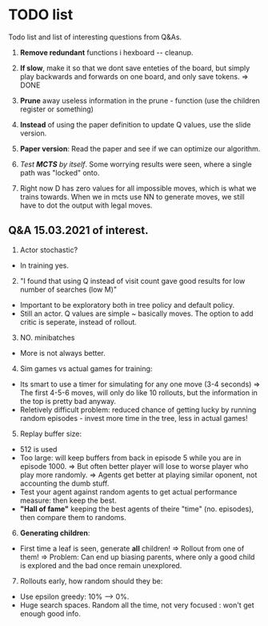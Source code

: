 # TODO list
Todo list and list of interesting questions from Q&As.

1. **Remove redundant** functions i hexboard -- cleanup.

2. **If slow**, make it so that we dont save enteties of the board, but simply play backwards and forwards on one board, and only save tokens.
    => DONE
3. **Prune** away useless information in the prune - function (use the children register or something)

4. **Instead** of using the paper definition to update Q values, use the slide version.

5. **Paper version**: Read the paper and see if we can optimize our algorithm.

6. *Test ***MCTS*** by itself*. Some worrying results were seen, where a single path was "locked" onto.

7. Right now D has zero values for all impossible moves, which is what we trains towards. When we in mcts use NN to generate moves, we still have to dot the output with legal moves.

## Q&A 15.03.2021 of interest.

1. Actor stochastic?
- In training yes.

2. "I found that using Q instead of visit count gave good results for low number of searches (low M)"
- Important to be exploratory both in tree policy and default policy. 
- Still an actor. Q values are simple ~ basically moves. The option to add critic is seperate, instead of rollout.

3. NO. minibatches
- More is not always better.

4. Sim games vs actual games for training:
- Its smart to use a timer for simulating for any one move (3-4 seconds)
    => The first 4-5-6 moves, will only do like 10 rollouts, but the information in the top is pretty bad anyway.
- Reletively difficult problem: reduced chance of getting lucky by running random episodes - invest more time in the tree, less in actual games!

5. Replay buffer size:
- 512 is used
- Too large: will keep buffers from back in episode 5 while you are in episode 1000. 
    => But often better player will lose to worse player who play more randomly.
    => Agents get better at playing similar oponent, not accounting the dumb stuff. 
- Test your agent against random agents to get actual performance measure: then keep the best.
- **"Hall of fame"** keeping the best agents of theire "time" (no. episodes), then compare them to randoms.

6. **Generating children**:
- First time a leaf is seen, generate **all** children! => Rollout from one of them!
    => Problem: Can end up biasing parents, where only a good child is explored and the bad once remain unexplored.

7. Rollouts early, how random should they be:
- Use epsilon greedy: 10% --> 0%.
- Huge search spaces. Random all the time, not very focused : won't get enough good info.
